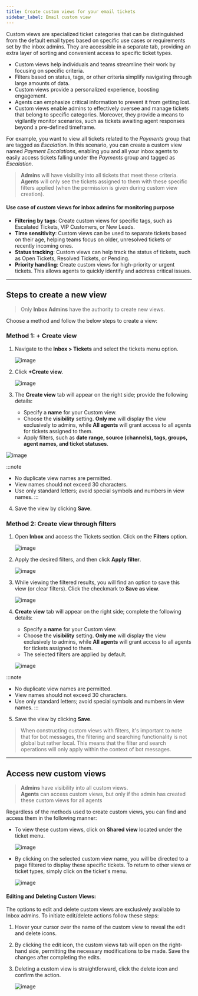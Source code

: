 ```yaml
---
title: Create custom views for your email tickets
sidebar_label: Email custom view 
---
```


<!--
:::note
The number of allowable custom views for each subscription tier is as follows:
* **Freemium**: 1 custom view
* **Standard**: 10 custom views
* **Premium**: 10 custom views
* **Enterprise**: 20 custom views
:::

-->


Custom views are specialized ticket categories that can be distinguished from the default email types based on specific use cases or requirements set by the inbox admins. They are accessible in a separate tab, providing an extra layer of sorting and convenient access to specific ticket types.
- Custom views help individuals and teams streamline their work by focusing on specific criteria.
- Filters based on status, tags, or other criteria simplify navigating through large amounts of data.
- Custom views provide a personalized experience, boosting engagement.
- Agents can emphasize critical information to prevent it from getting lost.
- Custom views enable admins to effectively oversee and manage tickets that belong to specific categories. Moreover, they provide a means to vigilantly monitor scenarios, such as tickets awaiting agent responses beyond a pre-defined timeframe. 

For example, you want to view all tickets related to the *Payments* group that are tagged as *Escalation*. In this scenario, you can create a custom view named *Payment Escalations*, enabling you and all your inbox agents to easily access tickets falling under the *Payments* group and tagged as *Escalation*.

> **Admins** will have visibility into all tickets that meet these criteria.      
> **Agents** will only see the tickets assigned to them with these specific filters applied (when the permission is given during custom view creation). 

#### Use case of custom views for inbox admins for monitoring purpose

- **Filtering by tags**: Create custom views for specific tags, such as Escalated Tickets, VIP Customers, or New Leads.
- **Time sensitivity**: Custom views can be used to separate tickets based on their age, helping teams focus on older, unresolved tickets or recently incoming ones.
- **Status tracking**: Custom views can help track the status of tickets, such as Open Tickets, Resolved Tickets, or Pending.
- **Priority handling**: Create custom views for high-priority or urgent tickets. This allows agents to quickly identify and address critical issues.

-----

## Steps to create a new view

> Only **Inbox Admins** have the authority to create new views.

Choose a method and follow the below steps to create a view: 

### Method 1: + Create view 

1. Navigate to the **Inbox > Tickets** and select the tickets menu option.

    ![image](https://imgur.com/cBOs1jH.png)

2. Click **+Create view**. 

    ![image](https://imgur.com/xI3EbTD.png)

3. The **Create view** tab will appear on the right side; provide the following details:
    - Specify a **name** for your Custom view.
    - Choose the **visibility** setting. **Only me** will display the view exclusively to admins, while **All agents** will grant access to all agents for tickets assigned to them.
    - Apply filters, such as **date range, source (channels), tags, groups, agent names, and ticket statuses**.

![image](https://imgur.com/km1oseI.png)


:::note
- No duplicate view names are permitted.
- View names should not exceed 30 characters.
- Use only standard letters; avoid special symbols and numbers in view names.
:::

4. Save the view by clicking **Save**.

### Method 2: Create view through filters 

1. Open **Inbox** and access the Tickets section. Click on the **Filters** option.

    ![image](https://imgur.com/FWmO2XP.png)

2. Apply the desired filters, and then click **Apply filter**. 

    ![image](https://imgur.com/WdR7RiE.png)

3. While viewing the filtered results, you will find an option to save this view (or clear filters). Click the checkmark to **Save as view**.

    ![image](https://imgur.com/WkTs4Ms.png)

4. **Create view** tab will appear on the right side; complete the following details:
    - Specify a **name** for your Custom view.
    - Choose the **visibility** setting. **Only me** will display the view exclusively to admins, while **All agents** will grant access to all agents for tickets assigned to them.
    - The selected filters are applied by default.

    ![image](https://imgur.com/uB7gcOX.png)

:::note
- No duplicate view names are permitted.
- View names should not exceed 30 characters.
- Use only standard letters; avoid special symbols and numbers in view names.
:::

5. Save the view by clicking **Save**.

> When constructing custom views with filters, it's important to note that for bot messages, the filtering and searching functionality is not global but rather local. This means that the filter and search operations will only apply within the context of bot messages.

------

## Access new custom views

> **Admins** have visibility into all custom views.         
> **Agents** can access custom views, but only if the admin has created these custom views for all agents

Regardless of the methods used to create custom views, you can find and access them in the following manner:

- To view these custom views, click on **Shared view** located under the ticket menu.

    ![image](https://imgur.com/17Q5vHg.png)

- By clicking on the selected custom view name, you will be directed to a page filtered to display these specific tickets. To return to other views or ticket types, simply click on the ticket's menu.

    ![image](https://imgur.com/WoSles5.png)

#### Editing and Deleting Custom Views:

The options to edit and delete custom views are exclusively available to Inbox admins. To initiate edit/delete actions follow these steps:

1. Hover your cursor over the name of the custom view to reveal the edit and delete icons.
2. By clicking the edit icon, the custom views tab will open on the right-hand side, permitting the necessary modifications to be made. Save the changes after completing the edits.
3. Deleting a custom view is straightforward, click the delete icon and confirm the action.

    ![image](https://imgur.com/rSUw8Z8.png)

